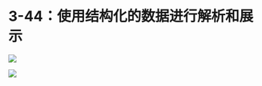 # 3-44：使用结构化的数据进行解析和展示

![](https://gitlab.com/kiriha/my-public-pictures/-/raw/main/pictures/2024/06/17_21_34_16_202406172134596.png)

![](https://gitlab.com/kiriha/my-public-pictures/-/raw/main/pictures/2024/06/17_21_44_0_202406172143152.png)
